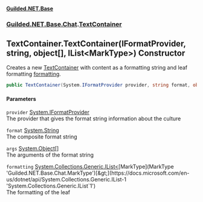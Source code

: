 
#### [Guilded.NET.Base](index 'index')
### [Guilded.NET.Base.Chat](index#Guilded_NET_Base_Chat 'Guilded.NET.Base.Chat').[TextContainer](TextContainer 'Guilded.NET.Base.Chat.TextContainer')
## TextContainer.TextContainer(IFormatProvider, string, object[], IList&lt;MarkType&gt;) Constructor
Creates a new [TextContainer](TextContainer 'Guilded.NET.Base.Chat.TextContainer') with content as a formatting string and leaf formatting [formatting](TextContainer_TextContainer(IFormatProvider_string_object___IList_MarkType_)#Guilded_NET_Base_Chat_TextContainer_TextContainer(System_IFormatProvider_string_object___System_Collections_Generic_IList_Guilded_NET_Base_Chat_MarkType_)_formatting 'Guilded.NET.Base.Chat.TextContainer.TextContainer(System.IFormatProvider, string, object[], System.Collections.Generic.IList&lt;Guilded.NET.Base.Chat.MarkType&gt;).formatting').  
```csharp
public TextContainer(System.IFormatProvider provider, string format, object[] args, System.Collections.Generic.IList<Guilded.NET.Base.Chat.MarkType> formatting);
```

#### Parameters
<a name='Guilded_NET_Base_Chat_TextContainer_TextContainer(System_IFormatProvider_string_object___System_Collections_Generic_IList_Guilded_NET_Base_Chat_MarkType_)_provider'></a>
`provider` [System.IFormatProvider](https://docs.microsoft.com/en-us/dotnet/api/System.IFormatProvider 'System.IFormatProvider')  
The provider that gives the format string information about the culture
  
<a name='Guilded_NET_Base_Chat_TextContainer_TextContainer(System_IFormatProvider_string_object___System_Collections_Generic_IList_Guilded_NET_Base_Chat_MarkType_)_format'></a>
`format` [System.String](https://docs.microsoft.com/en-us/dotnet/api/System.String 'System.String')  
The composite format string
  
<a name='Guilded_NET_Base_Chat_TextContainer_TextContainer(System_IFormatProvider_string_object___System_Collections_Generic_IList_Guilded_NET_Base_Chat_MarkType_)_args'></a>
`args` [System.Object](https://docs.microsoft.com/en-us/dotnet/api/System.Object 'System.Object')[[]](https://docs.microsoft.com/en-us/dotnet/api/System.Array 'System.Array')  
The arguments of the format string
  
<a name='Guilded_NET_Base_Chat_TextContainer_TextContainer(System_IFormatProvider_string_object___System_Collections_Generic_IList_Guilded_NET_Base_Chat_MarkType_)_formatting'></a>
`formatting` [System.Collections.Generic.IList&lt;](https://docs.microsoft.com/en-us/dotnet/api/System.Collections.Generic.IList-1 'System.Collections.Generic.IList`1')[MarkType](MarkType 'Guilded.NET.Base.Chat.MarkType')[&gt;](https://docs.microsoft.com/en-us/dotnet/api/System.Collections.Generic.IList-1 'System.Collections.Generic.IList`1')  
The formatting of the leaf
  
